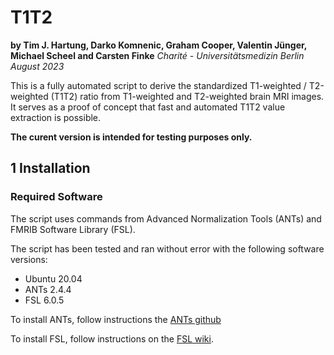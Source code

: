 # T1T2

**by Tim J. Hartung, Darko Komnenic, Graham Cooper, Valentin Jünger, Michael Scheel and Carsten Finke**
*Charité - Universitätsmedizin Berlin*
*August 2023*

This is a fully automated script to derive the standardized T1-weighted / T2-weighted (T1T2) ratio from T1-weighted and T2-weighted brain MRI images. It serves as a proof of concept that fast and automated T1T2 value extraction is possible.

**The curent version is intended for testing purposes only.**

## 1 Installation

### Required Software

The script uses commands from Advanced Normalization Tools (ANTs) and FMRIB Software Library (FSL).

The script has been tested and ran without error with the following software versions:
- Ubuntu 20.04
- ANTs 2.4.4
- FSL 6.0.5

To install ANTs, follow instructions the [ANTs github](http://stnava.github.io/ANTs/)

To install FSL, follow instructions on the [FSL wiki](https://fsl.fmrib.ox.ac.uk/fsl/fslwiki/FslInstallation).


